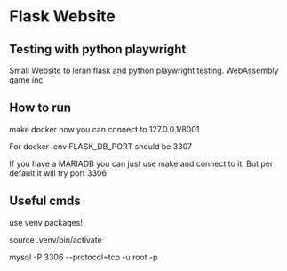 # Flask Website 
## Testing with python playwright

Small Website to leran flask and python playwright testing. 
WebAssembly game inc

## How to run
make docker
now you can connect to 127.0.0.1/8001

For docker .env FLASK_DB_PORT should be 3307

If you have a MARIADB you can just use make and connect to it. But per default it will try port 3306

## Useful cmds

use venv packages!

source .venv/bin/activate

mysql -P 3306 --protocol=tcp -u root -p
